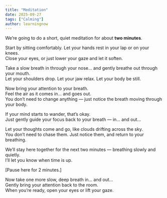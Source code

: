 ```yaml
---
title: "Meditation"
date: 2025-09-27
tags: ["Calming"]
author: learningnow
---
```

We’re going to do a short, quiet meditation for about **two minutes**.  

Start by sitting comfortably. Let your hands rest in your lap or on your knees.  
Close your eyes, or just lower your gaze and let it soften.

Take a slow breath in through your nose… and gently breathe out through your mouth.  
Let your shoulders drop. Let your jaw relax. Let your body be still.

Now bring your attention to your breath.  
Feel the air as it comes in… and goes out.  
You don’t need to change anything — just notice the breath moving through your body.

If your mind starts to wander, that’s okay.  
Just gently guide your focus back to your breath — in… and out…

Let your thoughts come and go, like clouds drifting across the sky.  
You don’t need to chase them. Just notice them, and return to your breathing.

We’ll stay here together for the next two minutes — breathing slowly and quietly.  
I’ll let you know when time is up.

[Pause here for 2 minutes.]

Now take one more slow, deep breath in… and out…  
Gently bring your attention back to the room.  
When you’re ready, open your eyes or lift your gaze.